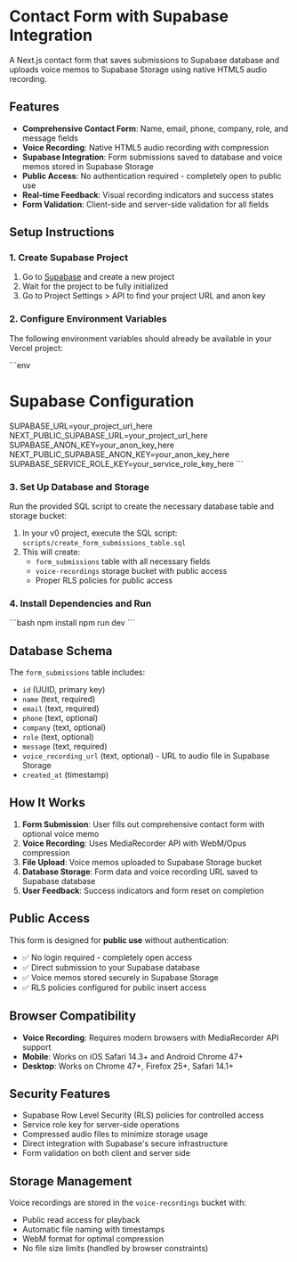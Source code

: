 # Contact Form with Supabase Integration

A Next.js contact form that saves submissions to Supabase database and uploads voice memos to Supabase Storage using native HTML5 audio recording.

## Features

- **Comprehensive Contact Form**: Name, email, phone, company, role, and message fields
- **Voice Recording**: Native HTML5 audio recording with compression
- **Supabase Integration**: Form submissions saved to database and voice memos stored in Supabase Storage
- **Public Access**: No authentication required - completely open to public use
- **Real-time Feedback**: Visual recording indicators and success states
- **Form Validation**: Client-side and server-side validation for all fields

## Setup Instructions

### 1. Create Supabase Project
1. Go to [Supabase](https://supabase.com) and create a new project
2. Wait for the project to be fully initialized
3. Go to Project Settings > API to find your project URL and anon key

### 2. Configure Environment Variables
The following environment variables should already be available in your Vercel project:

\`\`\`env
# Supabase Configuration
SUPABASE_URL=your_project_url_here
NEXT_PUBLIC_SUPABASE_URL=your_project_url_here
SUPABASE_ANON_KEY=your_anon_key_here
NEXT_PUBLIC_SUPABASE_ANON_KEY=your_anon_key_here
SUPABASE_SERVICE_ROLE_KEY=your_service_role_key_here
\`\`\`

### 3. Set Up Database and Storage
Run the provided SQL script to create the necessary database table and storage bucket:

1. In your v0 project, execute the SQL script: `scripts/create_form_submissions_table.sql`
2. This will create:
   - `form_submissions` table with all necessary fields
   - `voice-recordings` storage bucket with public access
   - Proper RLS policies for public access

### 4. Install Dependencies and Run
\`\`\`bash
npm install
npm run dev
\`\`\`

## Database Schema

The `form_submissions` table includes:
- `id` (UUID, primary key)
- `name` (text, required)
- `email` (text, required)
- `phone` (text, optional)
- `company` (text, optional)
- `role` (text, optional)
- `message` (text, required)
- `voice_recording_url` (text, optional) - URL to audio file in Supabase Storage
- `created_at` (timestamp)

## How It Works

1. **Form Submission**: User fills out comprehensive contact form with optional voice memo
2. **Voice Recording**: Uses MediaRecorder API with WebM/Opus compression
3. **File Upload**: Voice memos uploaded to Supabase Storage bucket
4. **Database Storage**: Form data and voice recording URL saved to Supabase database
5. **User Feedback**: Success indicators and form reset on completion

## Public Access

This form is designed for **public use** without authentication:
- ✅ No login required - completely open access
- ✅ Direct submission to your Supabase database
- ✅ Voice memos stored securely in Supabase Storage
- ✅ RLS policies configured for public insert access

## Browser Compatibility

- **Voice Recording**: Requires modern browsers with MediaRecorder API support
- **Mobile**: Works on iOS Safari 14.3+ and Android Chrome 47+
- **Desktop**: Works on Chrome 47+, Firefox 25+, Safari 14.1+

## Security Features

- Supabase Row Level Security (RLS) policies for controlled access
- Service role key for server-side operations
- Compressed audio files to minimize storage usage
- Direct integration with Supabase's secure infrastructure
- Form validation on both client and server side

## Storage Management

Voice recordings are stored in the `voice-recordings` bucket with:
- Public read access for playback
- Automatic file naming with timestamps
- WebM format for optimal compression
- No file size limits (handled by browser constraints)
